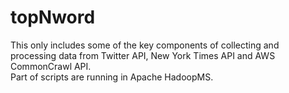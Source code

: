 # topNword
This only includes some of the key components of collecting and processing data from Twitter API, New York Times API and AWS CommonCrawl API. 
<br>Part of scripts are running in Apache HadoopMS.
